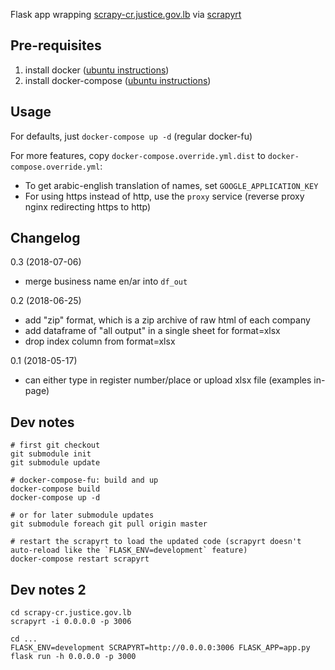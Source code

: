 Flask app wrapping [scrapy-cr.justice.gov.lb](https://github.com/shadiakiki1986/scrapy-cr.justice.gov.lb) via [scrapyrt](http://scrapyrt.readthedocs.io/)


## Pre-requisites

1. install docker ([ubuntu instructions](https://docs.docker.com/install/linux/docker-ce/ubuntu/#install-using-the-convenience-script))
2. install docker-compose ([ubuntu instructions](https://docs.docker.com/compose/install/#install-compose))


## Usage

For defaults, just `docker-compose up -d` (regular docker-fu)

For more features, copy `docker-compose.override.yml.dist` to `docker-compose.override.yml`:
- To get arabic-english translation of names, set `GOOGLE_APPLICATION_KEY`
- For using https instead of http, use the `proxy` service (reverse proxy nginx redirecting https to http)


## Changelog

0.3 (2018-07-06)
- merge business name en/ar into `df_out`

0.2 (2018-06-25)
- add "zip" format, which is a zip archive of raw html of each company
- add dataframe of "all output" in a single sheet for format=xlsx
- drop index column from format=xlsx


0.1 (2018-05-17)
- can either type in register number/place or upload xlsx file (examples in-page)


## Dev notes

```
# first git checkout
git submodule init
git submodule update

# docker-compose-fu: build and up
docker-compose build
docker-compose up -d

# or for later submodule updates
git submodule foreach git pull origin master

# restart the scrapyrt to load the updated code (scrapyrt doesn't auto-reload like the `FLASK_ENV=development` feature)
docker-compose restart scrapyrt
```

## Dev notes 2
```
cd scrapy-cr.justice.gov.lb
scrapyrt -i 0.0.0.0 -p 3006

cd ...
FLASK_ENV=development SCRAPYRT=http://0.0.0.0:3006 FLASK_APP=app.py flask run -h 0.0.0.0 -p 3000
```
